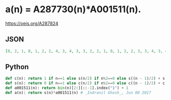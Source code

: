 # a\(n\) \= A287730\(n\)\*A001511\(n\)\.
https://oeis.org/A287824
## JSON
```JSON
[0, 2, 1, 0, 1, 2, 2, 4, 3, 4, 3, 3, 2, 2, 1, 0, 1, 2, 2, 3, 3, 4, 3, 4, 4, 6, 5, 6, 5, 6, 4, 6, 5, 8, 7, 9, 8, 10, 7, 8, 7, 10, 8, 9, 7, 8, 5, 5, 4, 6, 5, 6, 5, 6, 4, 4, 3, 4, 3, 3, 2, 2, 1, 0, 1, 2, 2, 3, 3, 4, 3, 4, 4, 6, 5, 6, 5, 6, 4, 5, 5, 8, 7, 9, 8]
```
## Python
```Python
def c(n): return 1 if n==1 else s(n/2) if n%2==0 else s((n - 1)/2) + s((n + 1)/2)
def s(n): return 0 if n==1 else c(n/2) if n%2==0 else c((n - 1)/2) + c((n + 1)/2)
def a001511(n): return bin(n)[2:][::-1].index("1") + 1
def a(n): return s(n)*a001511(n) # _Indranil Ghosh_, Jun 08 2017
```
